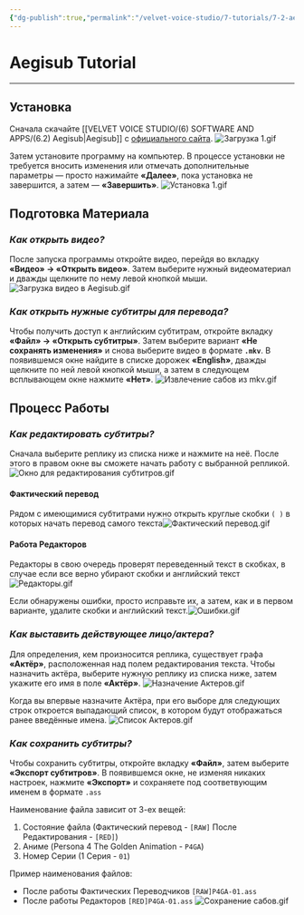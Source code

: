 ```yaml
---
{"dg-publish":true,"permalink":"/velvet-voice-studio/7-tutorials/7-2-aegisub/"}
---
```


# Aegisub Tutorial
- - -
## **Установка** 
Сначала скачайте [[VELVET VOICE STUDIO/(6) SOFTWARE AND APPS/(6.2) Aegisub\|Aegisub]] с [официального сайта](https://aegisub.org/downloads/).
![Загрузка 1.gif](/img/user/VELVET%20VOICE%20STUDIO/MEDIA/SOFTWARE/Aegisub%20+%20Tutorial/%D0%97%D0%B0%D0%B3%D1%80%D1%83%D0%B7%D0%BA%D0%B0%201.gif)

Затем установите программу на компьютер. В процессе установки не требуется вносить изменения или отмечать дополнительные параметры — просто нажимайте **«Далее»**, пока установка не завершится, а затем — **«Завершить»**.
![Установка 1.gif](/img/user/VELVET%20VOICE%20STUDIO/MEDIA/SOFTWARE/Aegisub%20+%20Tutorial/%D0%A3%D1%81%D1%82%D0%B0%D0%BD%D0%BE%D0%B2%D0%BA%D0%B0%201.gif)

## **Подготовка Материала**

### *Как открыть видео?*

После запуска программы откройте видео, перейдя во вкладку **«Видео» → «Открыть видео»**. Затем выберите нужный видеоматериал и дважды щелкните по нему левой кнопкой мыши.
![Загрузка видео в Aegisub.gif](/img/user/VELVET%20VOICE%20STUDIO/MEDIA/SOFTWARE/Aegisub%20+%20Tutorial/%D0%97%D0%B0%D0%B3%D1%80%D1%83%D0%B7%D0%BA%D0%B0%20%D0%B2%D0%B8%D0%B4%D0%B5%D0%BE%20%D0%B2%20Aegisub.gif)

### *Как открыть нужные субтитры для перевода?* 

Чтобы получить доступ к английским субтитрам, откройте вкладку **«Файл» → «Открыть субтитры»**. Затем выберите вариант **«Не сохранять изменения»** и снова выберите видео в формате **`.mkv`**. В появившемся окне найдите в списке дорожек **«English»**, дважды щелкните по ней левой кнопкой мыши, а затем в следующем всплывающем окне нажмите **«Нет»**.
![Извлечение сабов из mkv.gif](/img/user/VELVET%20VOICE%20STUDIO/MEDIA/SOFTWARE/Aegisub%20+%20Tutorial/%D0%98%D0%B7%D0%B2%D0%BB%D0%B5%D1%87%D0%B5%D0%BD%D0%B8%D0%B5%20%D1%81%D0%B0%D0%B1%D0%BE%D0%B2%20%D0%B8%D0%B7%20mkv.gif)

## **Процесс Работы**

### *Как редактировать субтитры?*

Сначала выберите реплику из списка ниже и нажмите на неё. После этого в правом окне вы сможете начать работу с выбранной репликой.
![Окно для редактирования субтитров.gif](/img/user/VELVET%20VOICE%20STUDIO/MEDIA/SOFTWARE/Aegisub%20+%20Tutorial/%D0%9E%D0%BA%D0%BD%D0%BE%20%D0%B4%D0%BB%D1%8F%20%D1%80%D0%B5%D0%B4%D0%B0%D0%BA%D1%82%D0%B8%D1%80%D0%BE%D0%B2%D0%B0%D0%BD%D0%B8%D1%8F%20%D1%81%D1%83%D0%B1%D1%82%D0%B8%D1%82%D1%80%D0%BE%D0%B2.gif)
#### Фактический перевод

 Рядом с имеющимися субтитрами нужно открыть круглые скобки `( )` в которых начать перевод самого текста![Фактический перевод.gif](/img/user/VELVET%20VOICE%20STUDIO/MEDIA/SOFTWARE/Aegisub%20+%20Tutorial/%D0%A4%D0%B0%D0%BA%D1%82%D0%B8%D1%87%D0%B5%D1%81%D0%BA%D0%B8%D0%B9%20%D0%BF%D0%B5%D1%80%D0%B5%D0%B2%D0%BE%D0%B4.gif)
#### Работа Редакторов

Редакторы в свою очередь проверят переведенный текст в скобках, в случае если все верно убирают скобки и английский текст ![Редакторы.gif](/img/user/VELVET%20VOICE%20STUDIO/MEDIA/SOFTWARE/Aegisub%20+%20Tutorial/%D0%A0%D0%B5%D0%B4%D0%B0%D0%BA%D1%82%D0%BE%D1%80%D1%8B.gif)

Если обнаружены ошибки, просто исправьте их, а затем, как и в первом варианте, удалите скобки и английский текст.![Ошибки.gif](/img/user/VELVET%20VOICE%20STUDIO/MEDIA/SOFTWARE/Aegisub%20+%20Tutorial/%D0%9E%D1%88%D0%B8%D0%B1%D0%BA%D0%B8.gif)
### *Как выставить действующее лицо/актера?*

Для определения, кем произносится реплика, существует графа **«Актёр»**, расположенная над полем редактирования текста. Чтобы назначить актёра, выберите нужную реплику из списка ниже, затем укажите его имя в поле **«Актёр»**.
![Назначение Актеров.gif](/img/user/VELVET%20VOICE%20STUDIO/MEDIA/SOFTWARE/Aegisub%20+%20Tutorial/%D0%9D%D0%B0%D0%B7%D0%BD%D0%B0%D1%87%D0%B5%D0%BD%D0%B8%D0%B5%20%D0%90%D0%BA%D1%82%D0%B5%D1%80%D0%BE%D0%B2.gif)

Когда вы впервые назначите Актёра, при его выборе для следующих строк откроется выпадающий список, в котором будут отображаться ранее введённые имена.
![Список Актеров.gif](/img/user/VELVET%20VOICE%20STUDIO/MEDIA/SOFTWARE/Aegisub%20+%20Tutorial/%D0%A1%D0%BF%D0%B8%D1%81%D0%BE%D0%BA%20%D0%90%D0%BA%D1%82%D0%B5%D1%80%D0%BE%D0%B2.gif)
### *Как сохранить субтитры?*

Чтобы сохранить субтитры, откройте вкладку **«Файл»**, затем выберите **«Экспорт субтитров»**. В появившемся окне, не изменяя никаких настроек, нажмите **«Экспорт»** и сохраняете под cоответвующим именем в формате `.ass`

Наименование файла зависит от 3-ех вещей:
1. Состояние файла (Фактический перевод - `[RAW]` После Редактирования - `[RED]`)
2. Аниме (Persona 4 The Golden Animation - `P4GA`)
3. Номер Серии (1 Серия - `01`)

Пример наименования файлов:
- После работы Фактических Переводчиков `[RAW]P4GA-01.ass`
- После работы Редакторов `[RED]P4GA-01.ass`
![Сохранение сабов.gif](/img/user/VELVET%20VOICE%20STUDIO/MEDIA/SOFTWARE/Aegisub%20+%20Tutorial/%D0%A1%D0%BE%D1%85%D1%80%D0%B0%D0%BD%D0%B5%D0%BD%D0%B8%D0%B5%20%D1%81%D0%B0%D0%B1%D0%BE%D0%B2.gif)

